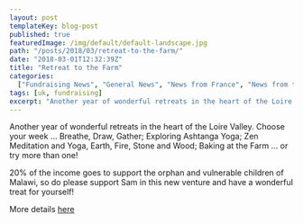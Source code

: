 ```yaml
---
layout: post
templateKey: blog-post
published: true
featuredImage: /img/default/default-landscape.jpg
path: "/posts/2018/03/retreat-to-the-farm/"
date: "2018-03-01T12:32:39Z"
title: "Retreat to the Farm"
categories:
  ["Fundraising News", "General News", "News from France", "News from the UK"]
tags: [uk, fundraising]
excerpt: "Another year of wonderful retreats in the heart of the Loire Valley. Choose your week ... Breathe, ..."
---
```


Another year of wonderful retreats in the heart of the Loire Valley. Choose your week ... Breathe, Draw, Gather; Exploring Ashtanga Yoga; Zen Meditation and Yoga, Earth, Fire, Stone and Wood; Baking at the Farm ... or try more than one!

20% of the income goes to support the orphan and vulnerable children of Malawi, so do please support Sam in this new venture and have a wonderful treat for yourself!

More details [here](https://www.retreattothefarm.co.uk)
